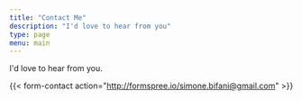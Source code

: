 ```yaml
---
title: "Contact Me"
description: "I'd love to hear from you"
type: page
menu: main
---
```


I'd love to hear from you.

{{< form-contact action="http://formspree.io/simone.bifani@gmail.com" >}}
